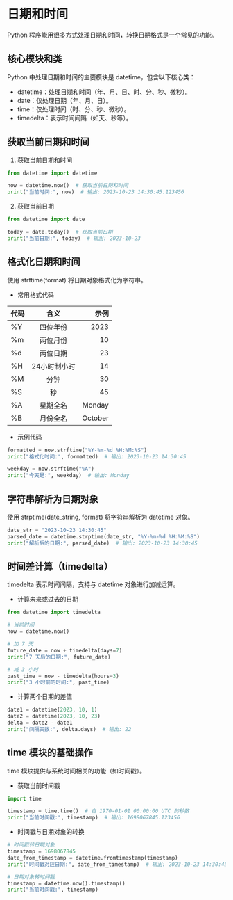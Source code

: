 # 日期和时间
Python 程序能用很多方式处理日期和时间，转换日期格式是一个常见的功能。

## 核心模块和类

Python 中处理日期和时间的主要模块是 datetime，包含以下核心类：
 - datetime：处理日期和时间（年、月、日、时、分、秒、微秒）。
 - date：仅处理日期（年、月、日）。
 - time：仅处理时间（时、分、秒、微秒）。
 - timedelta：表示时间间隔（如天、秒等）。

## 获取当前日期和时间

1. 获取当前日期和时间
```py
from datetime import datetime

now = datetime.now()  # 获取当前日期和时间
print("当前时间:", now)  # 输出: 2023-10-23 14:30:45.123456
```
2. 获取当前日期
```py
from datetime import date

today = date.today()  # 获取当前日期
print("当前日期:", today)  # 输出: 2023-10-23
```

## 格式化日期和时间
使用 strftime(format) 将日期对象格式化为字符串。
 - 常用格式代码

|  代码  |  含义  |  示例  |
|:--------|:--------:|--------:|
|  %Y  |  四位年份  |	2023  |
|  %m  |  两位月份  |  10  |
|  %d  |  两位日期  |  23  |
|  %H  |  24小时制小时  |  14  |
|  %M  |  分钟  |  30  |
|  %S  |  秒  |  45  |
|  %A  |  星期全名  |  Monday  |
|  %B  |  月份全名  |  October  |

 - 示例代码
```py
formatted = now.strftime("%Y-%m-%d %H:%M:%S")
print("格式化时间:", formatted)  # 输出: 2023-10-23 14:30:45

weekday = now.strftime("%A")
print("今天是:", weekday)  # 输出: Monday
```

## 字符串解析为日期对象
使用 strptime(date_string, format) 将字符串解析为 datetime 对象。
```py
date_str = "2023-10-23 14:30:45"
parsed_date = datetime.strptime(date_str, "%Y-%m-%d %H:%M:%S")
print("解析后的日期:", parsed_date)  # 输出: 2023-10-23 14:30:45
```

## 时间差计算（timedelta）
timedelta 表示时间间隔，支持与 datetime 对象进行加减运算。
 - 计算未来或过去的日期
```py
from datetime import timedelta

# 当前时间
now = datetime.now()

# 加 7 天
future_date = now + timedelta(days=7)
print("7 天后的日期:", future_date)

# 减 3 小时
past_time = now - timedelta(hours=3)
print("3 小时前的时间:", past_time)
```

 - 计算两个日期的差值
```py
date1 = datetime(2023, 10, 1)
date2 = datetime(2023, 10, 23)
delta = date2 - date1
print("间隔天数:", delta.days)  # 输出: 22
```

## time 模块的基础操作
time 模块提供与系统时间相关的功能（如时间戳）。
 - 获取当前时间戳
```py
import time

timestamp = time.time()  # 自 1970-01-01 00:00:00 UTC 的秒数
print("当前时间戳:", timestamp)  # 输出: 1698067845.123456

```
 - 时间戳与日期对象的转换
```py
# 时间戳转日期对象
timestamp = 1698067845
date_from_timestamp = datetime.fromtimestamp(timestamp)
print("时间戳对应日期:", date_from_timestamp)  # 输出: 2023-10-23 14:30:45

# 日期对象转时间戳
timestamp = datetime.now().timestamp()
print("当前时间戳:", timestamp)

```

